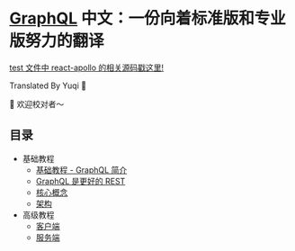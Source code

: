 # [GraphQL](https://www.howtographql.com/basics/0-introduction/) 中文：一份向着标准版和专业版努力的翻译

[test 文件中 react-apollo 的相关源码戳这里!](https://github.com/howtographql/react-apollo)

Translated By Yuqi 🌸

🎉 欢迎校对者～

## 目录

* 基础教程
  * [基础教程 - GraphQL 简介](https://github.com/EmilyQiRabbit/GraphQLTranslation/blob/master/0-BasicTutorial/0-Introduction.md)
  * [GraphQL 是更好的 REST](https://github.com/EmilyQiRabbit/GraphQLTranslation/blob/master/0-BasicTutorial/1-GraphQL-is-the-better-REST.md)
  * [核心概念](https://github.com/EmilyQiRabbit/GraphQLTranslation/blob/master/0-BasicTutorial/2-Core-Concepts.md)
  * [架构](https://github.com/EmilyQiRabbit/GraphQLTranslation/blob/master/0-BasicTutorial/3-Big-Picture-Architecture.md)
* 高级教程
  * [客户端](https://github.com/EmilyQiRabbit/GraphQLTranslation/blob/master/1-AdvancedTutorial/0-Clients.md)
  * [服务端](https://github.com/EmilyQiRabbit/GraphQLTranslation/blob/master/1-AdvancedTutorial/1-Server.md)
